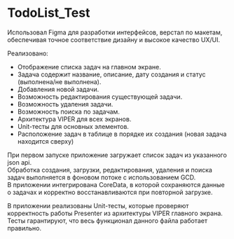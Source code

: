 # TodoList_Test

Использовал Figma для разработки интерфейсов, верстал по макетам, обеспечивая точное соответствие дизайну и высокое качество UX/UI.  

Реализовано:
- Отображение списка задач на главном экране.  
- Задача содержит название, описание, дату создания и статус (выполнена/не выполнена).  
- Добавления новой задачи.  
- Возможность редактирования существующей задачи.  
- Возможность удаления задачи.  
- Возможность поиска по задачам.
- Архитектура VIPER для всех экранов.
- Unit-тесты для основных элементов.
- Расположение задач в таблице в порядке их создания (новая задача находится сверху)

При первом запуске приложение загружает список задач из указанного json api.  
Обработка создания, загрузки, редактирования, удаления и поиска задач выполняется в фоновом потоке с использованием GCD.  
В приложении интегрирована CoreData, в которой сохраняются данные о задачах и корректно восстанавливаются при повторной загрузке.   

В приложении реализованы Unit-тесты, которые проверяют корректность работы Presenter из архитектуры VIPER главного экрана. Тесты гарантируют, что весь функционал данного файла работает правильно.

